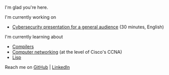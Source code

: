 I'm glad you're here.

I'm currently working on

- [Cybersecurity presentation for a general audience](cysec-g30.md) (30 minutes, English)

I'm currently learning about

- [Compilers](compilers.md)
- [Computer networking](networking.md) (at the level of Cisco's CCNA)
- [Lisp](lisp.md)

Reach me on [GitHub][GH] \| [LinkedIn][LI]



[3]: <https://www.youtube.com/playlist?list=PLxbwE86jKRgMpuZuLBivzlM8s2Dk5lXBQ> "YT : JITL : CCNA"
[2]: <https://gigamonkeys.com/book/> "GM : Practical Common Lisp"
[1]: <https://www3.nd.edu/~dthain/compilerbook/> "ND : DT : Compilers"
[GH]: <https://github.com/shw3512> "GitHub : shw"
[LI]: <https://www.linkedin.com/in/stephen-wolff-0x200/> "LinkedIn : shw"
